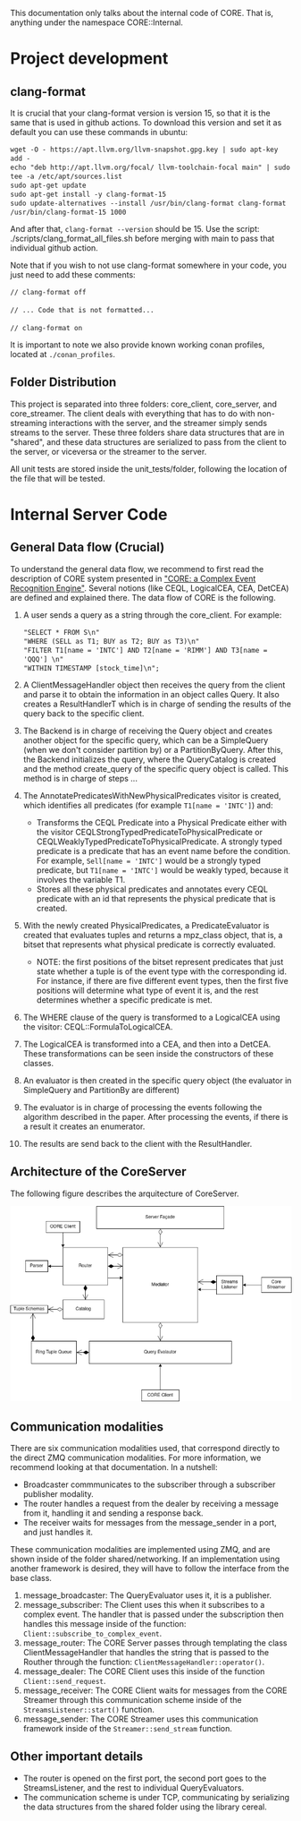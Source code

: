 This documentation only talks about the internal code of CORE. That is, anything under the namespace CORE::Internal.

# Project development

## clang-format

It is crucial that your clang-format version is version 15, so that it is the same that is used in github actions. To download this version and set it as default you can use these commands in ubuntu:

```
wget -O - https://apt.llvm.org/llvm-snapshot.gpg.key | sudo apt-key add -
echo "deb http://apt.llvm.org/focal/ llvm-toolchain-focal main" | sudo tee -a /etc/apt/sources.list
sudo apt-get update
sudo apt-get install -y clang-format-15
sudo update-alternatives --install /usr/bin/clang-format clang-format /usr/bin/clang-format-15 1000
```

And after that, `clang-format --version` should be 15. Use the script: ./scripts/clang_format_all_files.sh before merging with main to pass that individual github action.

Note that if you wish to not use clang-format somewhere in your code, you just need to add these comments:

```
// clang-format off

// ... Code that is not formatted...

// clang-format on
```

It is important to note we also provide known working conan profiles, located at `./conan_profiles`.


## Folder Distribution

This project is separated into three folders: core_client, core_server, and core_streamer. The client deals with everything that has to do with non-streaming interactions with the server, and the streamer simply sends streams to the server. These three folders share data structures that are in "shared", and these data structures are serialized to pass from the client to the server, or viceversa or the streamer to the server.

All unit tests are stored inside the unit_tests/folder, following the location of the file that will be tested.

# Internal Server Code

## General Data flow (Crucial)

To understand the general data flow, we recommend to first read the description of CORE system presented in ["CORE: a Complex Event Recognition Engine"](https://www.vldb.org/pvldb/vol15/p1951-riveros.pdf). Several notions (like CEQL, LogicalCEA, CEA, DetCEA) are defined and explained there. The data flow of CORE is the following.

1. A user sends a query as a string through the core_client. For example:

    ```
    "SELECT * FROM S\n"
    "WHERE (SELL as T1; BUY as T2; BUY as T3)\n"
    "FILTER T1[name = 'INTC'] AND T2[name = 'RIMM'] AND T3[name = 'QQQ'] \n"
    "WITHIN TIMESTAMP [stock_time]\n";
    ```

2. A ClientMessageHandler object then receives the query from the client and parse it to obtain the information in an object calles Query. It also creates a ResultHandlerT which is in charge of sending the results of the query back to the specific client.

3. The Backend is in charge of receiving the Query object and creates another object for the specific query, which can be a SimpleQuery (when we don't consider partition by) or a PartitionByQuery. After this, the Backend initializes the query, where the QueryCatalog is created and the method create_query of the specific query object is called. This method is in charge of steps ...

4. The AnnotatePredicatesWithNewPhysicalPredicates visitor is created, which identifies all predicates (for example `T1[name = 'INTC']`) and:
    - Transforms the CEQL Predicate into a Physical Predicate either
      with the visitor CEQLStrongTypedPredicateToPhysicalPredicate or
      CEQLWeaklyTypedPredicateToPhysicalPredicate. A strongly typed
      predicate is a predicate that has an event name before the condition.
      For example, `Sell[name = 'INTC']` would be a strongly typed predicate,
      but `T1[name = 'INTC']` would be weakly typed, because it involves
      the variable T1.
    - Stores all these physical predicates and annotates every CEQL predicate
      with an id that represents the physical predicate that is created.

5. With the newly created PhysicalPredicates, a PredicateEvaluator
   is created
   that evaluates tuples and returns a mpz_class object, that is, a bitset that
   represents what physical predicate is correctly evaluated.
    - NOTE: the first positions of the bitset represent predicates that
      just state whether a tuple is of the event type with the corresponding
      id. For instance, if there are five different event types, then the first
      five positions will determine what type of event it is, and the rest determines
      whether a specific predicate is met.

6. The WHERE clause of the query is transformed to a LogicalCEA
   using the visitor: CEQL::FormulaToLogicalCEA.

7. The LogicalCEA is transformed into a CEA, and then into a DetCEA. These
   transformations can be seen inside the constructors of these classes.

8. An evaluator is then created in the specific query object (the evaluator in SimpleQuery and PartitionBy are different)

9. The evaluator is in charge of processing the events following the algorithm described in the paper. After processing the events, if there is a result it creates an enumerator. 

10. The results are send back to the client with the ResultHandler.

## Architecture of the CoreServer

The following figure describes the arquitecture of CoreServer. 

![UML Diagram](imgs/architecture.png)

## Communication modalities

There are six communication modalities used, that correspond directly to
the direct ZMQ communication modalities. For more information, we
recommend looking at that documentation. In a nutshell:

- Broadcaster commmunicates to the subscriber through a subscriber
publisher modality.
- The router handles a request from the dealer by receiving a message
  from it, handling it and sending a response back.
- The receiver waits for messages from the message_sender in a port,
  and just handles it.

These communication modalities are implemented using ZMQ, and are
shown inside of the folder shared/networking. If an implementation
using another framework is desired, they will have to follow the
interface from the base class.

1. message_broadcaster: The QueryEvaluator uses it, it is a publisher.
2. message_subscriber: The Client uses this when it subscribes to
    a complex event. The handler that is passed under the subscription
    then handles this message inside of the function:
    `Client::subscribe_to_complex_event`.
3. message_router: The CORE Server passes through templating the
    class ClientMessageHandler that handles the string that is passed
    to the Routher through the function: `ClientMessageHandler::operator()`.
4. message_dealer: The CORE Client uses this inside of the function
    `Client::send_request`.
5. message_receiver: The CORE Client waits for messages from the
    CORE Streamer through this communication scheme inside of the
    `StreamsListener::start()` function.
6. message_sender: The CORE Streamer uses this communication framework
    inside of the `Streamer::send_stream` function.

## Other important details

- The router is opened on the first port, the second port goes to the
  StreamsListener, and the rest to individual QueryEvaluators.
- The communication scheme is under TCP, communicating by serializing
  the data structures from the shared folder using the library cereal.
